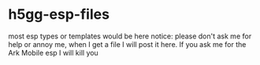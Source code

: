 # h5gg-esp-files
most esp types or templates would be here
notice: please don't ask me for help or annoy me, when I get a file I will post it here. If you ask me for the Ark Mobile esp I will kill you
